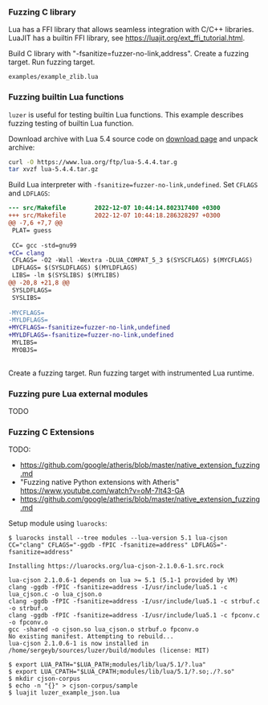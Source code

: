 ### Fuzzing C library

Lua has a FFI library that allows seamless integration with C/C++ libraries.
LuaJIT has a builtin FFI library, see https://luajit.org/ext_ffi_tutorial.html.

Build C library with "-fsanitize=fuzzer-no-link,address".
Create a fuzzing target.
Run fuzzing target.

`examples/example_zlib.lua`

### Fuzzing builtin Lua functions

`luzer` is useful for testing builtin Lua functions. This example describes
fuzzing testing of builtin Lua function.

Download archive with Lua 5.4 source code on [download
page](https://www.lua.org/download.html) and unpack archive:

```sh
curl -O https://www.lua.org/ftp/lua-5.4.4.tar.g
tar xvzf lua-5.4.4.tar.gz
```

Build Lua interpreter with `-fsanitize=fuzzer-no-link,undefined`.
Set `CFLAGS` and `LDFLAGS`:

```diff
--- src/Makefile        2022-12-07 10:44:14.802317400 +0300
+++ src/Makefile        2022-12-07 10:44:18.286328297 +0300
@@ -7,6 +7,7 @@
 PLAT= guess
 
 CC= gcc -std=gnu99
+CC= clang
 CFLAGS= -O2 -Wall -Wextra -DLUA_COMPAT_5_3 $(SYSCFLAGS) $(MYCFLAGS)
 LDFLAGS= $(SYSLDFLAGS) $(MYLDFLAGS)
 LIBS= -lm $(SYSLIBS) $(MYLIBS)
@@ -20,8 +21,8 @@
 SYSLDFLAGS=
 SYSLIBS=
 
-MYCFLAGS=
-MYLDFLAGS=
+MYCFLAGS=-fsanitize=fuzzer-no-link,undefined
+MYLDFLAGS=-fsanitize=fuzzer-no-link,undefined
 MYLIBS=
 MYOBJS=
 
```

Create a fuzzing target.
Run fuzzing target with instrumented Lua runtime.

### Fuzzing pure Lua external modules

TODO

### Fuzzing C Extensions

TODO:

- https://github.com/google/atheris/blob/master/native_extension_fuzzing.md
- "Fuzzing native Python extensions with Atheris" https://www.youtube.com/watch?v=oM-7lt43-GA
- https://github.com/google/atheris/blob/master/native_extension_fuzzing.md

Setup module using `luarocks`:

```
$ luarocks install --tree modules --lua-version 5.1 lua-cjson CC="clang" CFLAGS="-ggdb -fPIC -fsanitize=address" LDFLAGS="-fsanitize=address"

Installing https://luarocks.org/lua-cjson-2.1.0.6-1.src.rock

lua-cjson 2.1.0.6-1 depends on lua >= 5.1 (5.1-1 provided by VM)
clang -ggdb -fPIC -fsanitize=address -I/usr/include/lua5.1 -c lua_cjson.c -o lua_cjson.o
clang -ggdb -fPIC -fsanitize=address -I/usr/include/lua5.1 -c strbuf.c -o strbuf.o
clang -ggdb -fPIC -fsanitize=address -I/usr/include/lua5.1 -c fpconv.c -o fpconv.o
gcc -shared -o cjson.so lua_cjson.o strbuf.o fpconv.o
No existing manifest. Attempting to rebuild...
lua-cjson 2.1.0.6-1 is now installed in /home/sergeyb/sources/luzer/build/modules (license: MIT)
```

```
$ export LUA_PATH="$LUA_PATH;modules/lib/lua/5.1/?.lua"
$ export LUA_CPATH="$LUA_CPATH;modules/lib/lua/5.1/?.so;./?.so"
$ mkdir cjson-corpus
$ echo -n "{}" > cjson-corpus/sample
$ luajit luzer_example_json.lua
```
